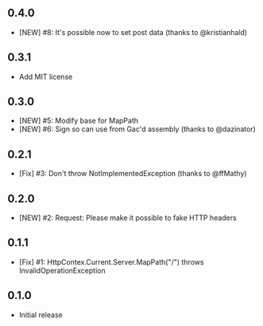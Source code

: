 ## 0.4.0
* [NEW] #8: It's possible now to set post data (thanks to @kristianhald)

## 0.3.1
* Add MIT license

## 0.3.0
* [NEW] #5: Modify base for MapPath
* [NEW] #6: Sign so can use from Gac'd assembly (thanks to @dazinator)

## 0.2.1
* [Fix] #3: Don't throw NotImplementedException (thanks to  @ffMathy)

## 0.2.0
* [NEW] #2: Request: Please make it possible to fake HTTP headers

## 0.1.1
* [Fix] #1: HttpContex.Current.Server.MapPath("/") throws InvalidOperationException

## 0.1.0
* Initial release
